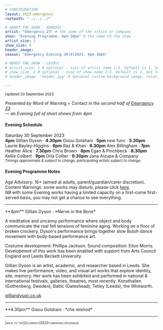 ```yaml
---
# CONFIGURATION
layout: 2023-emergency
rootpath: "../../../"

# ABOUT THE SHOW - GENERIC
artist: "Emergency 23" # the name of the artist or company
show: "Evening Programme, 4pm-10pm" # the name of the show
artist_size: 1
show_size: 4
header_image:  
season: "Emergency Evening 30|9|2023, 4pm-10pm"

# ABOUT THE SHOW - LAYOUT
# artist_size: 1 # optional - size of artist name 1-5. Default is 1. Set longer names to lower values
# show_size: 2 # optional - size of show name 2-5. Default is 2. Set longer names to lower values
# header_image: "header.jpg" # optional custom background image, relative to current page

---
```

<small>Updated 20 September 2023</small>     
        
*Presented by* Word of Warning *+* Contact *in the second half of [Emergency 23](/current/2023-emergency)<br>— an Evening full of short shows from 4pm*        
         
#### Evening Schedule         
Saturday 30 September 2023<br>**4pm** Gillian Dyson · **4.30pm** Gisou Golshani · **5pm** new func · **5.30pm** Laurie Bayley-Higgins · **6pm** Raz & Khan · **6.30pm** Alex Billingham · **7pm** Heather Alice · **7.30pm** Chris Brown · **8pm** Egan & Pinchbeck · **8.30pm** Kellie Colbert · **9pm** Orla Collier · **9.30pm** Jana Aizupe & Company<br><small>*Timings approximate & subject to change; participating artists subject to change.*</small>         
         
#### Evening Programme Notes        
Age Advisory: 16+ (aimed at adults, parent/guardian/carer discretion).<br>Content Warnings: some works may disturb, please click [here](/warnings).<br>*NB* with some Evening works having a limited capacity on a first-come first-served basis, you may not get a chance to see everything.        
<hr>         
**4pm** Gillian Dyson · *Nerve in the Bone*         
         
A meditative and uncanny performance where object and body communicate the real felt tensions of feminine aging. Working on a floor of broken crockery, Dyson's performance brings together slow Butoh dance movement with body-based performance art.         
         
Costume development: Phillipa Jackson. Sound composition: Eilon Morris.<br>Development of this work has been enabled with support from Arts Council England and Leeds Beckett University.         
         
Gillian Dyson is an artist, academic, and researcher based in Leeds. She makes live performance, video, and visual art works that explore identity, site, memory. Her work has been exhibited and performed in national & international festivals, galleries, theatres, most recently: Konsthallen (Gothenberg, Sweden), Baltic (Gateshead), Tetley (Leeds), the Whitworth.          
         
<a href="https://gilliandyson.co.uk" target="_blank">gilliandyson.co.uk</a>        
<hr>          
**4.30pm** Gisou Golshani · *che mishod*         
<hr>          
<small><span style='font-variant: small-caps'>[back to top](/current/2023-emergency/evening)</span></small>
